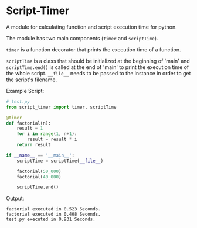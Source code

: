 # Script-Timer

A module for calculating function and script execution time for python.

The module has two main components (`timer` and `scriptTime`).

`timer` is a function decorator that prints the execution time of a function. 

`scriptTime` is a class that should be initialized at the beginning of 'main' and `scriptTime.end()` is called at the end of 'main' to print the execution time of the whole script. `__file__` needs to be passed to the instance in order to get the script's filename. 

Example Script:
```python
# test.py
from script_timer import timer, scriptTime

@timer
def factorial(n):
    result = 1
    for i in range(1, n+1):
        result = result * i
    return result 

if __name__ == '__main__':
    scriptTime = scriptTime(__file__)

    factorial(50_000)
    factorial(40_000)

    scriptTime.end()
```

Output:
```
factorial executed in 0.523 Seconds.
factorial executed in 0.408 Seconds.
test.py executed in 0.931 Seconds. 
```